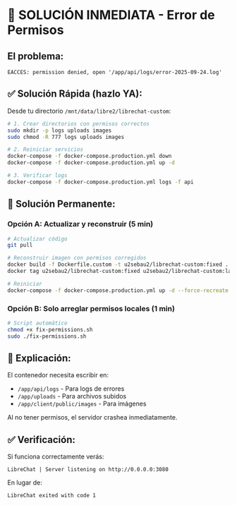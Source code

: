 # 🚨 SOLUCIÓN INMEDIATA - Error de Permisos

## El problema:
```
EACCES: permission denied, open '/app/api/logs/error-2025-09-24.log'
```

## ✅ Solución Rápida (hazlo YA):

Desde tu directorio `/mnt/data/libre2/librechat-custom`:

```bash
# 1. Crear directorios con permisos correctos
sudo mkdir -p logs uploads images
sudo chmod -R 777 logs uploads images

# 2. Reiniciar servicios
docker-compose -f docker-compose.production.yml down
docker-compose -f docker-compose.production.yml up -d

# 3. Verificar logs
docker-compose -f docker-compose.production.yml logs -f api
```

## 🔧 Solución Permanente:

### Opción A: Actualizar y reconstruir (5 min)
```bash
# Actualizar código
git pull

# Reconstruir imagen con permisos corregidos
docker build -f Dockerfile.custom -t u2sebau2/librechat-custom:fixed .
docker tag u2sebau2/librechat-custom:fixed u2sebau2/librechat-custom:latest

# Reiniciar
docker-compose -f docker-compose.production.yml up -d --force-recreate
```

### Opción B: Solo arreglar permisos locales (1 min)
```bash
# Script automático
chmod +x fix-permissions.sh
sudo ./fix-permissions.sh
```

## 📝 Explicación:

El contenedor necesita escribir en:
- `/app/api/logs` - Para logs de errores
- `/app/uploads` - Para archivos subidos
- `/app/client/public/images` - Para imágenes

Al no tener permisos, el servidor crashea inmediatamente.

## ✅ Verificación:

Si funciona correctamente verás:
```
LibreChat | Server listening on http://0.0.0.0:3080
```

En lugar de:
```
LibreChat exited with code 1
```
